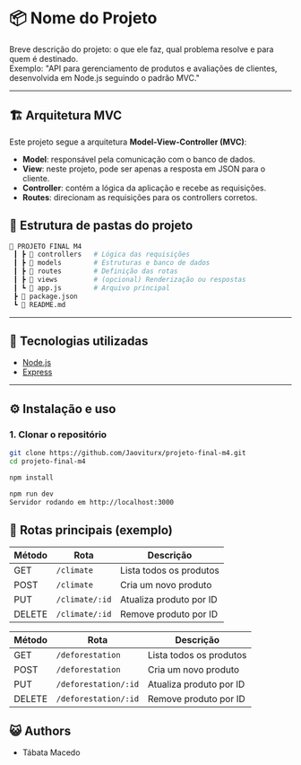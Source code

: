 # 📦 Nome do Projeto

Breve descrição do projeto: o que ele faz, qual problema resolve e para quem é destinado.  
Exemplo: "API para gerenciamento de produtos e avaliações de clientes, desenvolvida em Node.js seguindo o padrão MVC."

---

## 🏗️ Arquitetura MVC
Este projeto segue a arquitetura **Model-View-Controller (MVC)**:

- **Model**: responsável pela comunicação com o banco de dados.  
- **View**: neste projeto, pode ser apenas a resposta em JSON para o cliente.  
- **Controller**: contém a lógica da aplicação e recebe as requisições.  
- **Routes**: direcionam as requisições para os controllers corretos.  

## 📂 Estrutura de pastas do projeto

```bash
📂 PROJETO FINAL M4
 ┃ ┣ 📂 controllers   # Lógica das requisições
 ┃ ┣ 📂 models        # Estruturas e banco de dados
 ┃ ┣ 📂 routes        # Definição das rotas
 ┃ ┣ 📂 views         # (opcional) Renderização ou respostas
 ┃ ┗ 📜 app.js        # Arquivo principal
 ┣ 📜 package.json
 ┗ 📜 README.md
```
---

## 🚀 Tecnologias utilizadas
- [Node.js](https://nodejs.org/)  
- [Express](https://expressjs.com/)  


---

## ⚙️ Instalação e uso

### 1. Clonar o repositório

```bash
git clone https://github.com/Jaoviturx/projeto-final-m4.git
cd projeto-final-m4

npm install

npm run dev
Servidor rodando em http://localhost:3000
```
## 📡 Rotas principais (exemplo)

| Método | Rota            | Descrição                     |
|--------|-----------------|-------------------------------|
| GET    | `/climate`     | Lista todos os produtos       |
| POST   | `/climate`     | Cria um novo produto          |
| PUT    | `/climate/:id` | Atualiza produto por ID       |
| DELETE | `/climate/:id` | Remove produto por ID         |

| Método | Rota            | Descrição                     |
|--------|-----------------|-------------------------------|
| GET    | `/deforestation`     | Lista todos os produtos       |
| POST   | `/deforestation`     | Cria um novo produto          |
| PUT    | `/deforestation/:id` | Atualiza produto por ID       |
| DELETE | `/deforestation/:id` | Remove produto por ID         |


## :smiley_cat: Authors
- Tábata Macedo
